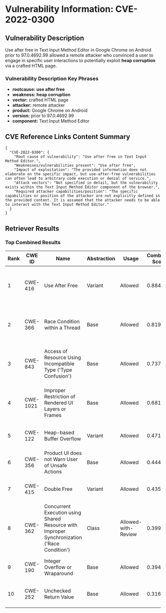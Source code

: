 # Vulnerability Information: CVE-2022-0300

## Vulnerability Description
Use after free in Text Input Method Editor in Google Chrome on Android prior to 97.0.4692.99 allowed a remote attacker who convinced a user to engage in specific user interactions to potentially exploit **heap corruption** via a crafted HTML page.

### Vulnerability Description Key Phrases
- **rootcause:** **use after free**
- **weakness:** **heap corruption**
- **vector:** crafted HTML page
- **attacker:** remote attacker
- **product:** Google Chrome on Android
- **version:** prior to 97.0.4692.99
- **component:** Text Input Method Editor

## CVE Reference Links Content Summary
```
{
  "CVE-2022-0300": {
    "Root cause of vulnerability": "Use after free in Text Input Method Editor.",
    "Weaknesses/vulnerabilities present": "Use after free",
    "Impact of exploitation": "The provided information does not elaborate on the specific impact, but use-after-free vulnerabilities can often lead to arbitrary code execution or denial of service.",
    "Attack vectors": "Not specified in detail, but the vulnerability exists within the Text Input Method Editor component of the browser.",
    "Required attacker capabilities/position": "The specific capabilities or position of the attacker are not explicitly defined in the provided content. It is assumed that the attacker needs to be able to interact with the Text Input Method Editor."
  }
}
```

## Retriever Results

### Top Combined Results

| Rank | CWE ID | Name | Abstraction | Usage | Combined Score | Retrievers | Individual Scores |
|------|--------|------|-------------|-------|---------------|------------|-------------------|
| 1 | CWE-416 | Use After Free | Variant | Allowed | 0.8842 | dense, sparse, graph | dense: 0.623, sparse: 0.637, graph: 0.788 |
| 2 | CWE-366 | Race Condition within a Thread | Base | Allowed | 0.8194 | dense, sparse, graph | dense: 0.569, sparse: 0.549, graph: 0.617 |
| 3 | CWE-843 | Access of Resource Using Incompatible Type ('Type Confusion') | Base | Allowed | 0.7376 | dense, sparse, graph | dense: 0.491, sparse: 0.432, graph: 0.684 |
| 4 | CWE-1021 | Improper Restriction of Rendered UI Layers or Frames | Base | Allowed | 0.6817 | dense, sparse, graph | dense: 0.576, sparse: 0.298, graph: 0.623 |
| 5 | CWE-122 | Heap-based Buffer Overflow | Variant | Allowed | 0.4717 | dense, sparse | dense: 0.509, sparse: 0.448 |
| 6 | CWE-356 | Product UI does not Warn User of Unsafe Actions | Base | Allowed | 0.4443 | dense, sparse | dense: 0.530, sparse: 0.313 |
| 7 | CWE-415 | Double Free | Variant | Allowed | 0.4351 | dense, sparse | dense: 0.525, sparse: 0.365 |
| 8 | CWE-362 | Concurrent Execution using Shared Resource with Improper Synchronization ('Race Condition') | Class | Allowed-with-Review | 0.3998 | dense, sparse, graph | dense: 0.491, sparse: 0.370, graph: 0.624 |
| 9 | CWE-190 | Integer Overflow or Wraparound | Base | Allowed | 0.3947 | sparse, graph | sparse: 0.314, graph: 0.602 |
| 10 | CWE-252 | Unchecked Return Value | Base | Allowed | 0.3161 | sparse, graph | sparse: 0.176, graph: 0.602 |

